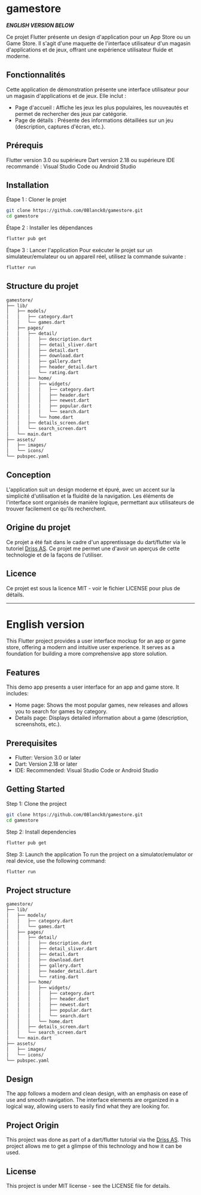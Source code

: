 # gamestore

_**ENGLISH VERSION BELOW**_

Ce projet Flutter présente un design d'application pour un App Store ou un Game Store. Il s'agit d'une maquette de l'interface utilisateur d'un magasin d'applications et de jeux, offrant une expérience utilisateur fluide et moderne.

## Fonctionnalités
Cette application de démonstration présente une interface utilisateur pour un magasin d'applications et de jeux. Elle inclut :

- Page d'accueil : Affiche les jeux les plus populaires, les nouveautés et permet de rechercher des jeux par catégorie.
- Page de détails : Présente des informations détaillées sur un jeu (description, captures d'écran, etc.).

## Prérequis
Flutter version 3.0 ou supérieure
Dart version 2.18 ou supérieure
IDE recommandé : Visual Studio Code ou Android Studio

## Installation
Étape 1 : Cloner le projet
```bash
git clone https://github.com/0Blanck0/gamestore.git
cd gamestore
```

Étape 2 : Installer les dépendances
```bash
flutter pub get
```

Étape 3 : Lancer l'application
Pour exécuter le projet sur un simulateur/emulateur ou un appareil réel, utilisez la commande suivante :

```bash
flutter run
```

## Structure du projet

```bash
gamestore/
├── lib/
│   ├── models/
│   │   ├── category.dart
│   │   └── games.dart
│   ├── pages/
│   │   ├── detail/
│   │   │   ├── description.dart
│   │   │   ├── detail_sliver.dart
│   │   │   ├── detail.dart
│   │   │   ├── download.dart
│   │   │   ├── gallery.dart
│   │   │   ├── header_detail.dart
│   │   │   └── rating.dart
│   │   ├── home/
│   │   │   ├── widgets/
│   │   │   │   ├── category.dart
│   │   │   │   ├── header.dart
│   │   │   │   ├── newest.dart
│   │   │   │   ├── popular.dart
│   │   │   │   └── search.dart
│   │   │   └── home.dart
│   │   ├── details_screen.dart
│   │   └── search_screen.dart
│   └── main.dart
├── assets/
│   ├── images/
│   └── icons/
└── pubspec.yaml
```

## Conception
L'application suit un design moderne et épuré, avec un accent sur la simplicité d'utilisation et la fluidité de la navigation. Les éléments de l'interface sont organisés de manière logique, permettant aux utilisateurs de trouver facilement ce qu'ils recherchent.

## Origine du projet
Ce projet a été fait dans le cadre d'un apprentissage du dart/flutter via le tutoriel [Driss AS](https://www.youtube.com/watch?v=iasOWA6JSKc). Ce projet me permet une d'avoir un aperçus de cette technologie et de la façons de l'utiliser.

## Licence
Ce projet est sous la licence MIT - voir le fichier LICENSE pour plus de détails.

------------------------------------------------------------------------------------

# English version
This Flutter project provides a user interface mockup for an app or game store, offering a modern and intuitive user experience. It serves as a foundation for building a more comprehensive app store solution.

## Features
This demo app presents a user interface for an app and game store. It includes:

- Home page: Shows the most popular games, new releases and allows you to search for games by category.
- Details page: Displays detailed information about a game (description, screenshots, etc.).

## Prerequisites
- Flutter: Version 3.0 or later
- Dart: Version 2.18 or later
- IDE: Recommended: Visual Studio Code or Android Studio

## Getting Started
Step 1: Clone the project
```bash
git clone https://github.com/0Blanck0/gamestore.git
cd gamestore
```

Step 2: Install dependencies
```bash
flutter pub get
```

Step 3: Launch the application
To run the project on a simulator/emulator or real device, use the following command:

```bash
flutter run
```

## Project structure

```bash
gamestore/
├── lib/
│   ├── models/
│   │   ├── category.dart
│   │   └── games.dart
│   ├── pages/
│   │   ├── detail/
│   │   │   ├── description.dart
│   │   │   ├── detail_sliver.dart
│   │   │   ├── detail.dart
│   │   │   ├── download.dart
│   │   │   ├── gallery.dart
│   │   │   ├── header_detail.dart
│   │   │   └── rating.dart
│   │   ├── home/
│   │   │   ├── widgets/
│   │   │   │   ├── category.dart
│   │   │   │   ├── header.dart
│   │   │   │   ├── newest.dart
│   │   │   │   ├── popular.dart
│   │   │   │   └── search.dart
│   │   │   └── home.dart
│   │   ├── details_screen.dart
│   │   └── search_screen.dart
│   └── main.dart
├── assets/
│   ├── images/
│   └── icons/
└── pubspec.yaml
```

## Design
The app follows a modern and clean design, with an emphasis on ease of use and smooth navigation. The interface elements are organized in a logical way, allowing users to easily find what they are looking for.

## Project Origin
This project was done as part of a dart/flutter tutorial via the [Driss AS](https://www.youtube.com/watch?v=iasOWA6JSKc). This project allows me to get a glimpse of this technology and how it can be used.

## License
This project is under MIT license - see the LICENSE file for details.
